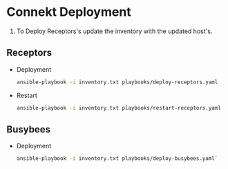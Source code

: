 Connekt Deployment
=======================

1. To Deploy Receptors's update the inventory with the updated host's.

Receptors
---------
- Deployment

  ```bash
  ansible-playbook -i inventory.txt playbooks/deploy-receptors.yaml
  ```
- Restart

  ```bash
  ansible-playbook -i inventory.txt playbooks/restart-receptors.yaml
  ```
  
Busybees
---------
- Deployment

  ```bash
  ansible-playbook -i inventory.txt playbooks/deploy-busybees.yaml`
  ```

